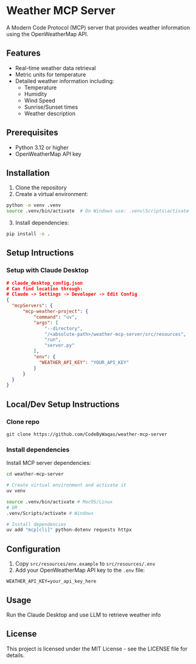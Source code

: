 # Weather MCP Server

A Modern Code Protocol (MCP) server that provides weather information using the OpenWeatherMap API.

## Features

- Real-time weather data retrieval
- Metric units for temperature
- Detailed weather information including:
  - Temperature
  - Humidity
  - Wind Speed
  - Sunrise/Sunset times
  - Weather description

## Prerequisites

- Python 3.12 or higher
- OpenWeatherMap API key

## Installation

1. Clone the repository
2. Create a virtual environment:
```bash
python -m venv .venv
source .venv/bin/activate  # On Windows use: .venv\Scripts\activate
```
3. Install dependencies:
```bash
pip install -e .
```

## Setup Intructions

### Setup with Claude Desktop
```json
# claude_desktop_config.json
# Can find location through:
# Claude -> Settings -> Developer -> Edit Config
{
  "mcpServers": {
      "mcp-weather-project": {
          "command": "uv",
          "args": [
              "--directory",
              "/<absolute-path>/weather-mcp-server/src/resources",
              "run",
              "server.py"
          ],
          "env": {
            "WEATHER_API_KEY": "YOUR_API_KEY"
          }
      }
  }
}
```
## Local/Dev Setup Instructions
### Clone repo
`git clone https://github.com/CodeByWaqas/weather-mcp-server`
### Install dependencies
Install MCP server dependencies:
```bash
cd weather-mcp-server

# Create virtual environment and activate it
uv venv

source .venv/bin/activate # MacOS/Linux
# OR
.venv/Scripts/activate # Windows

# Install dependencies
uv add "mcp[cli]" python-dotenv requests httpx
```

## Configuration

1. Copy `src/resources/env.example` to `src/resources/.env`
2. Add your OpenWeatherMap API key to the `.env` file:
```
WEATHER_API_KEY=your_api_key_here
```

## Usage

Run the Claude Desktop and use LLM to retrieve weather info

## License

This project is licensed under the MIT License - see the LICENSE file for details.
